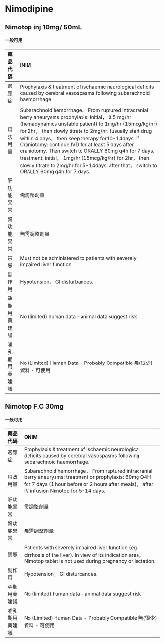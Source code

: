 # Nimodipine

## Nimotop inj 10mg/ 50mL

#### 一般可用

| 藥品代碼       | INIM                                                                                                                                                                                                                                                                                                                                                                                                                                                                                                                                       |
|:---------------|:-------------------------------------------------------------------------------------------------------------------------------------------------------------------------------------------------------------------------------------------------------------------------------------------------------------------------------------------------------------------------------------------------------------------------------------------------------------------------------------------------------------------------------------------|
| 適應症         | Prophylaxis & treatment of ischaemic neurological deficits caused by cerebral vasospasms following subarachnoid haemorrhage.                                                                                                                                                                                                                                                                                                                                                                                                               |
| 用法用量       | Subarachnoid hemorrhage， From ruptured intracranial berry aneurysms prophylaxis: initial， 0.5 mg/hr (hemadynamics unstable patient) to 1mg/hr (15mcg/kg/hr) for 2hr， then slowly titrate to 2mg/hr. (usually start drug within 4 days， then keep therapy for10-14days. if Craniotomy: continue IVD for at least 5 days after craniotomy. Then switch to ORALLY 60mg q4h for 7 days. treatment: initial， 1mg/hr (15mcg/kg/hr) for 2hr， then slowly titrate to 2mg/hr for 5-14days. after that， switch to ORALLY 60mg q4h for 7 days. |
| 肝功能異常     | 需調整劑量                                                                                                                                                                                                                                                                                                                                                                                                                                                                                                                                 |
| 腎功能異常     | 無需調整劑量                                                                                                                                                                                                                                                                                                                                                                                                                                                                                                                               |
| 禁忌           | Must not be administered to patients with severely impaired liver function                                                                                                                                                                                                                                                                                                                                                                                                                                                                 |
| 副作用         | Hypotension， GI disturbances.                                                                                                                                                                                                                                                                                                                                                                                                                                                                                                             |
| 孕期用藥建議   | No (limited) human data – animal data suggest risk                                                                                                                                                                                                                                                                                                                                                                                                                                                                                         |
| 哺乳期用藥建議 | No (Limited) Human Data - Probably Compatible 無(很少)資料 - 可使用                                                                                                                                                                                                                                                                                                                                                                                                                                                                        |

## Nimotop F.C 30mg

#### 一般可用

| 藥品代碼       | ONIM                                                                                                                                                                                                  |
|:---------------|:------------------------------------------------------------------------------------------------------------------------------------------------------------------------------------------------------|
| 適應症         | Prophylaxis & treatment of ischaemic neurological deficits caused by cerebral vasospasms following subarachnoid haemorrhage.                                                                          |
| 用法用量       | Subarachnoid hemorrhage， From ruptured intracranial berry aneurysms: treatment or prophylaxis: 60mg Q4H for 7 days (1 hour before or 2 hours after meals)， after IV infusion Nimotop for 5-14 days. |
| 肝功能異常     | 需調整劑量                                                                                                                                                                                            |
| 腎功能異常     | 無需調整劑量                                                                                                                                                                                          |
| 禁忌           | Patients with severely impaired liver function (eg， cirrhosis of the liver). In view of its indication area， Nimotop tablet is not used during pregnancy or lactation.                              |
| 副作用         | Hypotension， GI disturbances.                                                                                                                                                                        |
| 孕期用藥建議   | No (limited) human data – animal data suggest risk                                                                                                                                                    |
| 哺乳期用藥建議 | No (Limited) Human Data - Probably Compatible 無(很少)資料 - 可使用                                                                                                                                   |

